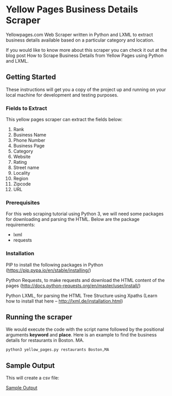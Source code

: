 # Yellow Pages Business Details Scraper

Yellowpages.com Web Scraper written in Python and LXML to extract business details available based on a particular category and location.

If you would like to know more about this scraper you can check it out at the blog post How to Scrape Business Details from Yellow Pages using Python and LXML. 

## Getting Started

These instructions will get you a copy of the project up and running on your local machine for development and testing purposes.

### Fields to Extract

This yellow pages scraper can extract the fields below:

1. Rank
2. Business Name
3. Phone Number
4. Business Page
5. Category
6. Website
7. Rating
8. Street name
9. Locality
10. Region
11. Zipcode
12. URL

### Prerequisites

For this web scraping tutorial using Python 3, we will need some packages for downloading and parsing the HTML. 
Below are the package requirements:

 - lxml
 - requests

### Installation

PIP to install the following packages in Python (https://pip.pypa.io/en/stable/installing/) 

Python Requests, to make requests and download the HTML content of the pages (http://docs.python-requests.org/en/master/user/install/)

Python LXML, for parsing the HTML Tree Structure using Xpaths (Learn how to install that here – http://lxml.de/installation.html)

## Running the scraper
We would execute the code with the script name followed by the positional arguments **keyword** and **place**. Here is an example
to find the business details for restaurants in Boston. MA.

```
python3 yellow_pages.py restaurants Boston,MA
```
## Sample Output

This will create a csv file:

[Sample Output](https://raw.githubusercontent.com/scrapehero/yellow_pages/master/restaurants-boston-yellowpages-scraped-data.csv)
 
 
